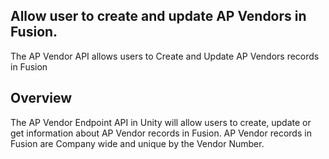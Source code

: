 Allow user to create and update AP Vendors in Fusion.
---

The AP Vendor API allows users to Create and Update AP Vendors records in Fusion

## Overview

The AP Vendor Endpoint API in Unity will allow users to create, update or get information about AP Vendor records in Fusion.   AP Vendor records in Fusion are Company wide and unique by the Vendor Number.